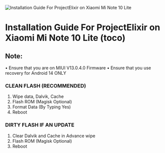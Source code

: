 ![Installation Guide For ProjectElixir on Xiaomi Mi Note 10 Lite](https://www.xiaomiadictos.com/wp-content/uploads/2020/04/xiaomi-mi-note-10-lite-222.jpg "Installation")

# Installation Guide For ProjectElixir on Xiaomi Mi Note 10 Lite (toco)

## Note: 
• Ensure that you are on MIUI V13.0.4.0 Firmware
• Ensure that you use recovery for Android 14 ONLY

### CLEAN FLASH (RECOMMENDED)
1. Wipe data, Dalvik, Cache
2. Flash ROM (Magisk Optional)
3. Format Data (By Typing Yes)
4. Reboot

### DIRTY FLASH IF AN UPDATE
1. Clear Dalvik and Cache in Advance wipe
2. Flash ROM (Magisk Optional)
3. Reboot
